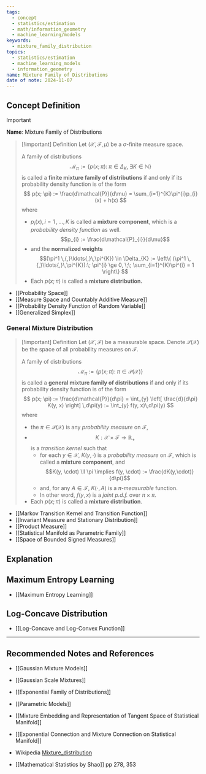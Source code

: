 ```yaml
---
tags:
  - concept
  - statistics/estimation
  - math/information_geometry
  - machine_learning/models
keywords:
  - mixture_family_distribution
topics:
  - statistics/estimation
  - machine_learning_models
  - information_geometry
name: Mixture Family of Distributions
date of note: 2024-11-07
---
```


## Concept Definition

>[!important]
>**Name**: Mixture Family of Distributions

>[!important] Definition
>Let $(\mathcal{X}, \mathscr{F}, \mu)$ be a $\sigma$-finite measure space. 
>
>A family of distributions $$\mathcal{M}_{\pi} := \left\{ p(x; \pi):\; \pi\in \Delta_{K}, \;\exists K \in \mathbb{N} \right\}$$ is called a **finite mixture family of distributions** if and only if its probability density function is of the form
>$$
>p(x; \pi) := \frac{d\mathcal{P}}{d\mu} = \sum_{i=1}^{K}\pi^{i}p_{i}(x) + h(x)
>$$
>where 
>- $p_{i}(x), i=1\,{,}\ldots{,}\,K$ is called a **mixture component**, which is a *probability density function* as well. $$p_{i} := \frac{d\mathcal{P}_{i}}{d\mu}$$
>- and the **normalized weights**  $$(\pi^1 \,{,}\ldots{,}\,\pi^{K}) \in \Delta_{K} := \left\{ (\pi^1 \,{,}\ldots{,}\,\pi^{K}):\; \pi^{i} \ge 0, \;\; \sum_{i=1}^{K}\pi^{i} = 1 \right\}  $$
>- Each $p(x; \pi)$ is called a **mixture distribution.**

- [[Probability Space]]
- [[Measure Space and Countably Additive Measure]]
- [[Probability Density Function of Random Variable]]
- [[Generalized Simplex]]

### General Mixture Distribution

>[!important] Definition
>Let $(\mathcal{X}, \mathscr{F})$ be a measurable space. Denote $\mathcal{P}(\mathcal{X})$ be the space of all probability measures on $\mathscr{F}$.
>
>A family of distributions $$\mathcal{M}_{\pi}:= \left\{ p(x; \pi) :\; \pi \in \mathcal{P}(\mathcal{X}) \right\} $$ is called a **general mixture family of distributions** if and only if its probability density function is of the form
>$$
>p(x; \pi) := \frac{d\mathcal{P}}{d\pi} = \int_{y} \left[  \frac{d}{d\pi}  K(y, x) \right]  \,d\pi(y) := \int_{y} f(y, x)\,d\pi(y)
>$$
>where 
>- the $\pi \in \mathcal{P}(\mathcal{X})$ is any *probability measure* on $\mathscr{F}$, 
>- $$K: \mathcal{X} \times \mathcal{F} \to \mathbb{R}_{+}$$ is a *transition kernel* such that 
>	- for each $y\in \mathcal{X}$,  $K(y,\cdot)$ is a *probability measure* on $\mathcal{F}$, which is called a **mixture component**, and $$K(y, \cdot) \ll \pi \implies f(y, \cdot) := \frac{dK(y,\cdot)}{d\pi}$$
>	- and, for any $A\in \mathscr{F}$,  $K(\cdot, A)$ is a *$\pi$-measurable* function. 
>	- In other word, $f(y, x)$ is a *joint p.d.f.* over $\pi \times \pi.$
>- Each $p(x; \pi)$ is called a **mixture distribution**.

- [[Markov Transition Kernel and Transition Function]]
- [[Invariant Measure and Stationary Distribution]]
- [[Product Measure]]
- [[Statistical Manifold as Parametric Family]]
- [[Space of Bounded Signed Measures]]


## Explanation


## Maximum Entropy Learning

- [[Maximum Entropy Learning]]



## Log-Concave Distribution

- [[Log-Concave and Log-Convex Function]]



-----------
##  Recommended Notes and References


- [[Gaussian Mixture Models]]
- [[Gaussian Scale Mixtures]]

- [[Exponential Family of Distributions]]
- [[Parametric Models]]


- [[Mixture Embedding and Representation of Tangent Space of Statistical Manifold]]
- [[Exponential Connection and Mixture Connection on Statistical Manifold]]
- Wikipedia [Mixture_distribution](https://en.wikipedia.org/wiki/Mixture_distribution)
- [[Mathematical Statistics by Shao]] pp 278, 353